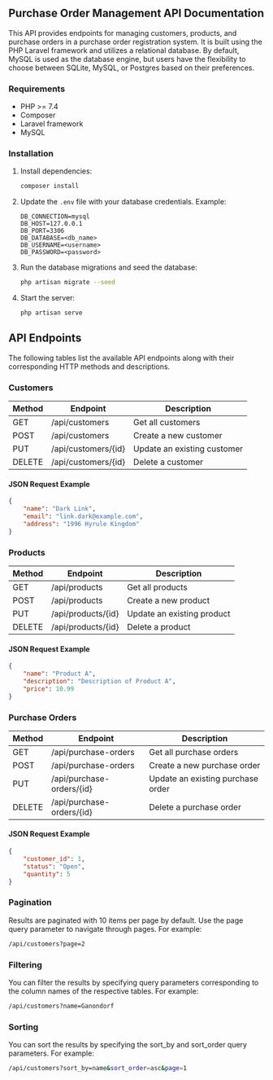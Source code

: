 ## Purchase Order Management API Documentation

This API provides endpoints for managing customers, products, and purchase orders in a purchase order registration system. It is built using the PHP Laravel framework and utilizes a relational database. By default, MySQL is used as the database engine, but users have the flexibility to choose between SQLite, MySQL, or Postgres based on their preferences.

### Requirements

- PHP >= 7.4
- Composer
- Laravel framework
- MySQL

### Installation

1. Install dependencies:
   ```bash
   composer install
   ```
   
2. Update the `.env` file with your database credentials. Example:
   ```dotenv
   DB_CONNECTION=mysql
   DB_HOST=127.0.0.1
   DB_PORT=3306
   DB_DATABASE=<db_name>
   DB_USERNAME=<username>
   DB_PASSWORD=<password>
   ```
   
3. Run the database migrations and seed the database:
   ```bash
   php artisan migrate --seed
   ```
   
4. Start the server:
   ```bash
   php artisan serve
   ```
   
## API Endpoints
The following tables list the available API endpoints along with their corresponding HTTP methods and descriptions.

### Customers
| Method | Endpoint            | Description                  |
|--------|---------------------|------------------------------|
| GET    | /api/customers      | Get all customers            |
| POST   | /api/customers      | Create a new customer        |
| PUT    | /api/customers/{id} | Update an existing customer  |
| DELETE | /api/customers/{id} | Delete a customer            |

#### JSON Request Example
```json
{
    "name": "Dark Link",
    "email": "link.dark@example.com",
    "address": "1996 Hyrule Kingdom"
}
```

### Products
| Method | Endpoint            | Description                  |
|--------|---------------------|------------------------------|
| GET    | /api/products       | Get all products             |
| POST   | /api/products       | Create a new product         |
| PUT    | /api/products/{id}  | Update an existing product   |
| DELETE | /api/products/{id}  | Delete a product             |

#### JSON Request Example
```json
{
    "name": "Product A",
    "description": "Description of Product A",
    "price": 10.99
}
```

### Purchase Orders
| Method | Endpoint                    | Description                          |
|--------|-----------------------------|--------------------------------------|
| GET    | /api/purchase-orders        | Get all purchase orders              |
| POST   | /api/purchase-orders        | Create a new purchase order          |
| PUT    | /api/purchase-orders/{id}   | Update an existing purchase order    |
| DELETE | /api/purchase-orders/{id}   | Delete a purchase order              |

#### JSON Request Example
```json
{
    "customer_id": 1,
    "status": "Open",
    "quantity": 5
}
```

### Pagination
Results are paginated with 10 items per page by default. Use the page query parameter to navigate through pages. For example:
```bash
/api/customers?page=2
```

### Filtering
You can filter the results by specifying query parameters corresponding to the column names of the respective tables. For example:
```bash
/api/customers?name=Ganondorf
```

### Sorting
You can sort the results by specifying the sort_by and sort_order query parameters. For example:
```bash
/api/customers?sort_by=name&sort_order=asc&page=1
```
